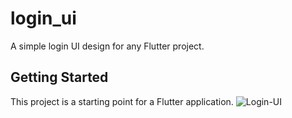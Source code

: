 # login_ui

A simple login UI design for any Flutter project.

## Getting Started

This project is a starting point for a Flutter application.
![Login-UI](https://user-images.githubusercontent.com/93842094/224396358-758633f2-858c-411e-85db-1d8f20801ef8.png)
